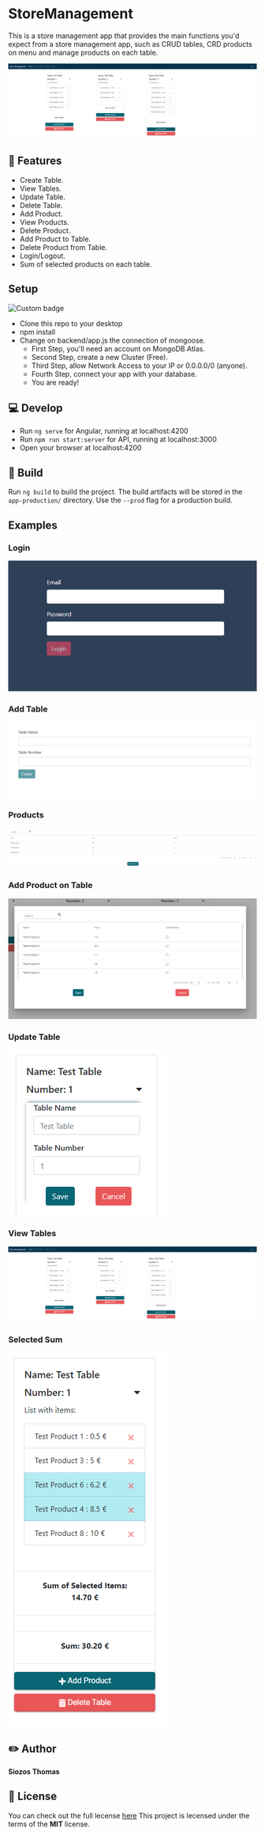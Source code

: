 # StoreManagement

This is a store management app that provides the main functions you'd expect from a store management app,
such as CRUD tables, CRD products on menu and manage products on each table.

![View_Tables](https://github.com/SiozosThomas/Store-Management/blob/master/examples/table-list.png)

## :scroll: Features

* Create Table.
* View Tables.
* Update Table.
* Delete Table.
* Add Product.
* View Products.
* Delete Product.
* Add Product to Table.
* Delete Product from Table.
* Login/Logout.
* Sum of selected products on each table.

## Setup
![Custom badge](https://img.shields.io/endpoint?color=%23CB3837&logo=NPM&style=plastic&url=https%3A%2F%2Ff54vff4z3g0b.runkit.sh%2F)

- Clone this repo to your desktop
- npm install
- Change on backend/app.js the connection of mongoose.
  - First Step, you'll need an account on MongoDB Atlas.
  - Second Step, create a new Cluster (Free).
  - Third Step, allow Network Access to your IP or 0.0.0.0/0 (anyone).
  - Fourth Step, connect your app with your database.
  - You are ready!

## :computer: Develop

- Run `ng serve` for Angular, running at localhost:4200
- Run `npm run start:server` for API, running at localhost:3000
- Open your browser at localhost:4200

## :wrench: Build

Run `ng build` to build the project. The build artifacts will be stored in the `app-production/` directory. Use the `--prod` flag for a production build.

## Examples

### Login

![Login](https://github.com/SiozosThomas/Store-Management/blob/master/examples/login.png)

### Add Table

![Add_Table](https://github.com/SiozosThomas/Store-Management/blob/master/examples/add_table.png)

### Products

![Products](https://github.com/SiozosThomas/Store-Management/blob/master/examples/products.png)

### Add Product on Table

![Add_Product](https://github.com/SiozosThomas/Store-Management/blob/master/examples/add_product.png)

### Update Table

![Update_Table](https://github.com/SiozosThomas/Store-Management/blob/master/examples/update_table.png)

### View Tables

![View_Tables](https://github.com/SiozosThomas/Store-Management/blob/master/examples/table-list.png)

### Selected Sum

![Selected_Sum](https://github.com/SiozosThomas/Store-Management/blob/master/examples/selected.png)

## :pencil2: Author

**Siozos Thomas**

## :key: License

You can check out the full lecense [here](https://github.com/SiozosThomas/Store-Management/blob/master/LICENSE)
This project is lecensed under the terms of the **MIT** license.
